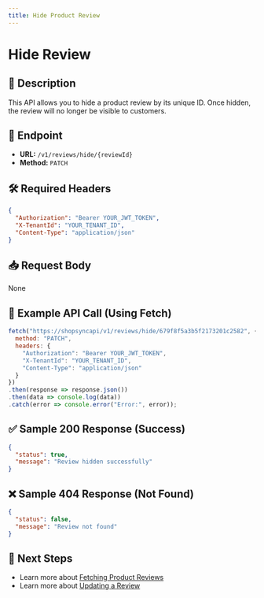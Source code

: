 ```yaml
---
title: Hide Product Review
---
```


# Hide Review

## 📌 Description
This API allows you to hide a product review by its unique ID. Once hidden, the review will no longer be visible to customers.

## 🔗 Endpoint
- **URL:** `/v1/reviews/hide/{reviewId}`
- **Method:** `PATCH`

## 🛠️ Required Headers
```json
{
  "Authorization": "Bearer YOUR_JWT_TOKEN",
  "X-TenantId": "YOUR_TENANT_ID",
  "Content-Type": "application/json"
}
```

## 📥 Request Body
None

## 📡 Example API Call (Using Fetch)
```javascript
fetch("https://shopsyncapi/v1/reviews/hide/679f8f5a3b5f2173201c2582", {
  method: "PATCH",
  headers: {
    "Authorization": "Bearer YOUR_JWT_TOKEN",
    "X-TenantId": "YOUR_TENANT_ID",
    "Content-Type": "application/json"
  }
})
.then(response => response.json())
.then(data => console.log(data))
.catch(error => console.error("Error:", error));
```

## ✅ Sample 200 Response (Success)
```json
{
  "status": true,
  "message": "Review hidden successfully"
}
```

## ❌ Sample 404 Response (Not Found)
```json
{
  "status": false,
  "message": "Review not found"
}
```

## 🔗 Next Steps
- Learn more about [Fetching Product Reviews](./fetch-product-review.md)
- Learn more about [Updating a Review](./update-review.md)

